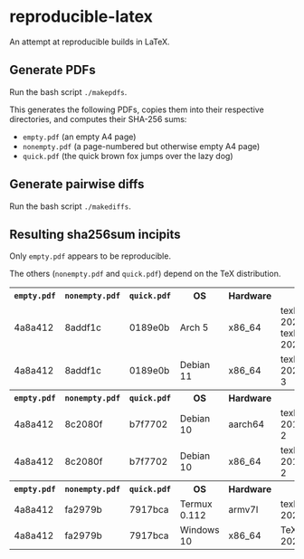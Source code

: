 # reproducible-latex

An attempt at reproducible builds in LaTeX.


## Generate PDFs

Run the bash script `./makepdfs`.

This generates the following PDFs,
copies them into their respective directories,
and computes their SHA-256 sums:
- `empty.pdf` (an empty A4 page)
- `nonempty.pdf` (a page-numbered but otherwise empty A4 page)
- `quick.pdf` (the quick brown fox jumps over the lazy dog)


## Generate pairwise diffs

Run the bash script `./makediffs`.


## Resulting sha256sum incipits

Only `empty.pdf` appears to be reproducible.

The others (`nonempty.pdf` and `quick.pdf`) depend on the TeX distribution.

<table>
  <tr>
    <th><code>empty.pdf</code></th>
    <th><code>nonempty.pdf</code></th>
    <th><code>quick.pdf</code></th>
    <th>OS</th>
    <th>Hardware</th>
    <th>TeX distro</th>
    <th>pdfTeX</th>
    <th>kpathsea</th>
  </tr>
  <tr>
    <td>4a8a412</td>
    <td>8addf1c</td>
    <td>0189e0b</td>
    <td>Arch 5</td>
    <td>x86_64</td>
    <td>texlive-core 2020.57066-2 + texlive-latexextra 2020.57067-1</td>
    <td>1.40.21</td>
    <td>6.3.2</td>
  </tr>
  <tr>
    <td>4a8a412</td>
    <td>8addf1c</td>
    <td>0189e0b</td>
    <td>Debian 11</td>
    <td>x86_64</td>
    <td>texlive-full 2020.20210202-3</td>
    <td>1.40.21</td>
    <td>6.3.2</td>
  </tr>
  <tr>
    <th><code>empty.pdf</code></th>
    <th><code>nonempty.pdf</code></th>
    <th><code>quick.pdf</code></th>
    <th>OS</th>
    <th>Hardware</th>
    <th>TeX distro</th>
    <th>pdfTeX</th>
    <th>kpathsea</th>
  </tr>
  <tr>
    <td>4a8a412</td>
    <td>8c2080f</td>
    <td>b7f7702</td>
    <td>Debian 10</td>
    <td>aarch64</td>
    <td>texlive-full 2018.20190227-2</td>
    <td>1.40.19</td>
    <td>6.3.1/dev</td>
  </tr>
  <tr>
    <td>4a8a412</td>
    <td>8c2080f</td>
    <td>b7f7702</td>
    <td>Debian 10</td>
    <td>x86_64</td>
    <td>texlive-full 2018.20190227-2</td>
    <td>1.40.19</td>
    <td>6.3.1/dev</td>
  </tr>
  <tr>
    <th><code>empty.pdf</code></th>
    <th><code>nonempty.pdf</code></th>
    <th><code>quick.pdf</code></th>
    <th>OS</th>
    <th>Hardware</th>
    <th>TeX distro</th>
    <th>pdfTeX</th>
    <th>kpathsea</th>
  </tr>
  <tr>
    <td>4a8a412</td>
    <td>fa2979b</td>
    <td>7917bca</td>
    <td>Termux 0.112</td>
    <td>armv7l</td>
    <td>texlive-full 20200406-4</td>
    <td>1.40.21</td>
    <td>6.3.2</td>
  </tr>
  <tr>
    <td>4a8a412</td>
    <td>fa2979b</td>
    <td>7917bca</td>
    <td>Windows 10</td>
    <td>x86_64</td>
    <td>TeX Live 2020/W32TeX</td>
    <td>1.40.21</td>
    <td>6.3.2</td>
  </tr>
</table>
